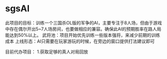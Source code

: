 # sgsAI
此项目的目标：训练一个三国杀OL版的军争的AI，主要专注于8人场，但由于游戏中存在偶尔开出5~7人场房间，也要做相应的兼容。确保此AI的预期胜率在路人局能达到50%以上。
武将池：项目开始优先训练一些版本强将，来减少前期的训练成本
上线形态：AI只需要在玩家游玩的时候，在旁边的窗口提供打法建议即可

目前代办项目：
1.获取足够的真人对局回放
